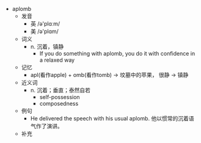 - aplomb
  - 发音
    - 英 /ə'plɑːm/
    - 美 /ə'plɑm/
  - 词义
    - n. 沉着，镇静
      - If you do something with aplomb, you do it with confidence in a relaxed way
  - 记忆
    - apl(看作apple) + omb(看作tomb) → 坟墓中的苹果， 很静 → 镇静
  - 近义词
    - n. 沉着；垂直；泰然自若
      - self-possession
      - composedness
  - 例句
    - He delivered the speech with his usual aplomb. 他以惯常的沉着语气作了演讲。
  - 补充